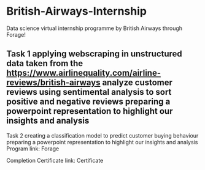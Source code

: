 # British-Airways-Internship

Data science virtual internship programme by British Airways through Forage!

Task 1
applying webscraping in unstructured data taken from the https://www.airlinequality.com/airline-reviews/british-airways
analyze customer reviews using sentimental analysis to sort positive and negative reviews
preparing a powerpoint representation to highlight our insights and analysis
---------------------------------------------------------------------------------------------------------------------
Task 2
creating a classification model to predict customer buying behaviour
preparing a powerpoint representation to highlight our insights and analysis
Program link: Forage

Completion Certificate link: Certificate
